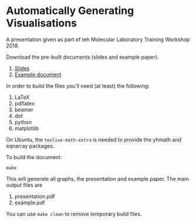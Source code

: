 # Automatically Generating Visualisations

A presentation given as part of teh Molecular Laboratory Training Workshop 2018.

Download the pre-built documents (slides and example paper).
1. [Slides](http://www.flypig.co.uk/presentations/graphgen-presentation.pdf)
2. [Example document](http://www.flypig.co.uk/presentations/graphgen-example.pdf)

In order to build the files you'll need (at least) the following:
1. LaTeX
2. pdflatex
3. beamer
4. dot
5. python
6. matplotlib

On Ubuntu, the `texlive-math-extra` is needed to provide the yhmath and eqnarray packages. 

To build the document:
```
make
```

This will generate all graphs, the presentation and example paper. The main output files are

1. presentation.pdf
2. example.pdf

You can use `make clean` to remove temporary build files.






